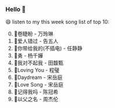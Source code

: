 

### Hello 👋

😄 listen to my this week song list of top 10:

0. 🌈卷睫盼 - 万玲琳
1. 🌈爱人错过 - 告五人
2. 🌈你带给我的(不插电) - 任静静
3. 🌈勇 - 杨千嬅
4. 🌈我对不起我 - 田馥甄
5. 🌈Loving You - 程璧
6. 🌈Daydream - 宋岳庭
7. 🌈Love Song - 宋岳庭
8. 🌈记得我吗 - 陈冠希
9. 🌈以父之名 - 周杰伦

